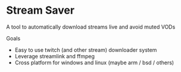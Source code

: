 Stream Saver
============

A tool to automatically download streams live and avoid muted VODs

Goals

 - Easy to use twitch (and other stream) downloader system
 - Leverage streamlink and ffmpeg
 - Cross platform for windows and linux (maybe arm / bsd / others)


